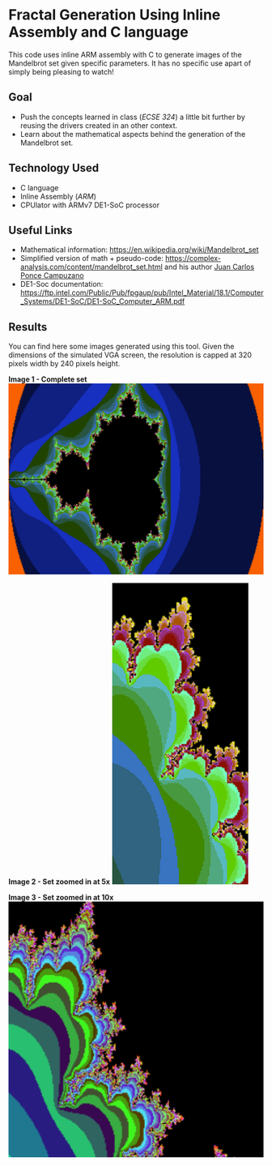 # Fractal Generation Using Inline Assembly and C language
This code uses inline ARM assembly with C to generate images of the Mandelbrot set given specific parameters. It has no specific use apart of simply being pleasing to watch!

## Goal
- Push the concepts learned in class (*ECSE 324*) a little bit further by reusing the drivers created in an other context.
- Learn about the mathematical aspects behind the generation of the Mandelbrot set.

## Technology Used
- C language
- Inline Assembly (*ARM*)
- CPUlator with ARMv7 DE1-SoC processor

## Useful Links
- Mathematical information: https://en.wikipedia.org/wiki/Mandelbrot_set
- Simplified version of math + pseudo-code: https://complex-analysis.com/content/mandelbrot_set.html and his author [Juan Carlos Ponce Campuzano](https://github.com/jcponce)
- DE1-Soc documentation: https://ftp.intel.com/Public/Pub/fpgaup/pub/Intel_Material/18.1/Computer_Systems/DE1-SoC/DE1-SoC_Computer_ARM.pdf

## Results
You can find here some images generated using this tool. Given the dimensions of the simulated VGA screen, the resolution is capped at 320 pixels width by 240 pixels height.

**Image 1 - Complete set**
![alt text](https://github.com/mathias-pl/fractals-with-ARM/blob/main/full_mandelbrot_30iterations.png?raw=true)

**Image 2 - Set zoomed in at 5x**
![alt text](https://github.com/mathias-pl/fractals-with-ARM/blob/main/zoomed_mandelbrot_15iterations.png?raw=true)

**Image 3 - Set zoomed in at 10x**
![alt text](https://github.com/mathias-pl/fractals-with-ARM/blob/main/zoomed_mandelbrot_50iterations.png?raw=true)

